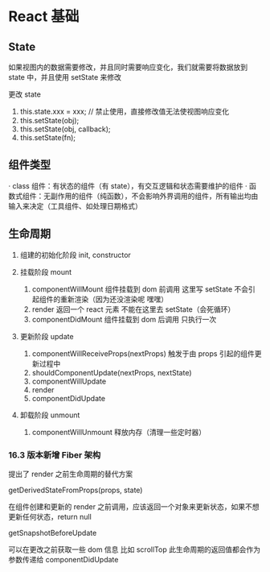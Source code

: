 # React 基础

## State

如果视图内的数据需要修改，并且同时需要响应变化，我们就需要将数据放到 state 中，并且使用 setState 来修改

更改 state

1. this.state.xxx = xxx; // 禁止使用，直接修改值无法使视图响应变化
2. this.setState(obj);
3. this.setState(obj, callback);
4. this.setState(fn);

## 组件类型

· class 组件：有状态的组件（有 state），有交互逻辑和状态需要维护的组件
· 函数式组件：无副作用的组件（纯函数），不会影响外界调用的组件，所有输出均由输入来决定（工具组件、如处理日期格式）

## 生命周期

1. 组建的初始化阶段 init, constructor
2. 挂载阶段 mount
   1. componentWillMount 组件挂载到 dom 前调用 这里写 setState 不会引起组件的重新渲染（因为还没渲染呢 嘿嘿）
   2. render 返回一个 react 元素 不能在这里去 setState（会死循环）
   3. componentDidMount 组件挂载到 dom 后调用 只执行一次
3. 更新阶段 update
   1. componentWillReceiveProps(nextProps) 触发于由 props 引起的组件更新过程中
   2. shouldComponentUpdate(nextProps, nextState)
   3. componentWillUpdate
   4. render
   5. componentDidUpdate
4. 卸载阶段 unmount

   1. componentWillUnmount 释放内存（清理一些定时器）

### 16.3 版本新增 Fiber 架构

提出了 render 之前生命周期的替代方案

getDerivedStateFromProps(props, state)

在组件创建和更新的 render 之前调用，应该返回一个对象来更新状态，如果不想更新任何状态，return null

getSnapshotBeforeUpdate

可以在更改之前获取一些 dom 信息 比如 scrollTop
此生命周期的返回值都会作为参数传递给 componentDidUpdate
